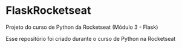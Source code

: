 # FlaskRocketseat
Projeto do curso de Python da Rocketseat (Módulo 3 - Flask)


Esse repositório foi criado durante o curso de Python na Rocketseat